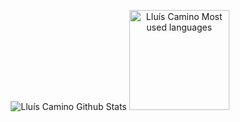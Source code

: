 <p align="center">
  <img src ="https://github-readme-stats.vercel.app/api?username=lluiscamino&show_icons=true&count_private=true&theme=default&hide_border=true&hide=contribs,issues&include_all_commits=true" alt="Lluís Camino Github Stats">
  <img src ="https://github-readme-stats.vercel.app/api/top-langs/?username=lluiscamino&layout=compact&hide_border=true&langs_count=7&hide=tsql,jupyter%20notebook" alt="Lluís Camino Most used languages" height="160">
</p>
